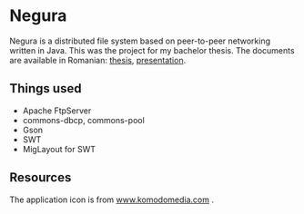Negura
======

Negura is a distributed file system based on peer-to-peer networking written in
Java. This was the project for my bachelor thesis. The documents are available
in Romanian: [thesis](https://github.com/paul-nechifor/Negura/raw/master/doc/licen%C8%9B%C4%83/licen%C8%9B%C4%83.pdf),
[presentation](https://github.com/paul-nechifor/Negura/raw/master/doc/prezentare/prezentare.pdf).

Things used
-----------

* Apache FtpServer
* commons-dbcp, commons-pool
* Gson
* SWT
* MigLayout for SWT

Resources
---------

The application icon is from www.komodomedia.com .
